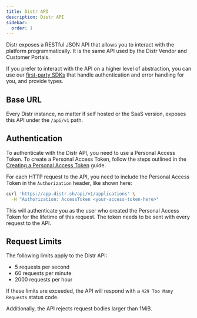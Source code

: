 ```yaml
---
title: Distr API
description: Distr API
sidebar:
  order: 1
---
```


Distr exposes a RESTful JSON API that allows you to interact with the platform programmatically.
It is the same API used by the Distr Vendor and Customer Portals.

If you prefer to interact with the API on a higher level of abstraction, you can use our [first-party SDKs](/docs/integrations/sdk) 
that handle authentication and error handling for you, and provide types.

## Base URL

Every Distr instance, no matter if self hosted or the SaaS version, exposes this API under the `/api/v1` path. 

## Authentication

To authenticate with the Distr API, you need to use a Personal Access Token. 
To create a Personal Access Token, follow the steps outlined in the [Creating a Personal Access Token](/docs/integrations/personal-access-token/) guide.

For each HTTP request to the API, you need to include the Personal Access Token in the `Authorization` header, like shown here:

```bash
curl 'https://app.distr.sh/api/v1/applications' \
  -H "Authorization: AccessToken <your-access-token-here>"
```

This will authenticate you as the user who created the Personal Access Token for the lifetime of this request. 
The token needs to be sent with every request to the API.

## Request Limits

The following limits apply to the Distr API:

- 5 requests per second
- 60 requests per minute
- 2000 requests per hour

If these limits are exceeded, the API will respond with a `429 Too Many Requests` status code.

Additionally, the API rejects request bodies larger than 1MiB.
